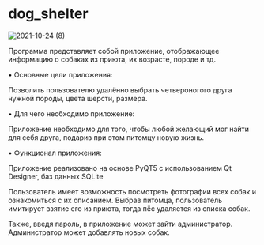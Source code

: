 # dog_shelter

![2021-10-24 (8)](https://user-images.githubusercontent.com/92933233/138602669-7f96c572-eee7-4c67-a485-3964d00b9b2a.png)



Программа представляет собой приложение, отображающее информацию о собаках из приюта, их возрасте, породе и тд.

• Основные цели приложения:

Позволить пользователю удалённо выбрать четвероногого друга нужной породы, цвета шерсти, размера.

• Для чего необходимо приложение:

Приложение необходимо для того, чтобы любой желающий мог найти для себя друга, подарив при этом питомцу новую жизнь.

• Функционал приложения:

Приложение реализовано на основе PyQT5 с использованием Qt Designer, баз данных SQLite

Пользователь имеет возможность посмотреть фотографии всех собак и ознакомиться с их описанием. Выбрав питомца, пользователь имитирует взятие его из приюта, тогда пёс удаляется из списка собак.

Также, введя пароль, в приложение может зайти администратор. Администратор может добавлять новых собак.
